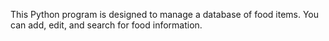 This Python program is designed to manage a database of food items. You can add, edit, and search for food information.
